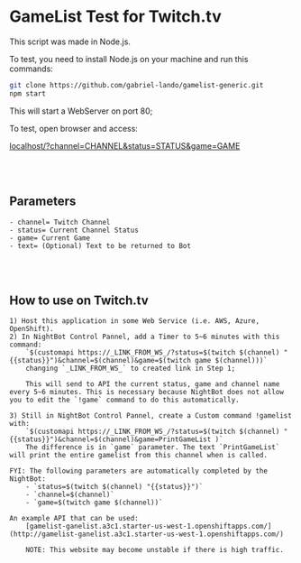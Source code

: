 # GameList Test for Twitch.tv

This script was made in Node.js.

To test, you need to install Node.js on your machine and run this commands:

```bash
git clone https://github.com/gabriel-lando/gamelist-generic.git
npm start
```

This will start a WebServer on port 80;

To test, open browser and access:

[localhost/?channel=CHANNEL&status=STATUS&game=GAME](localhost/?channel=CHANNEL&status=STATUS&game=GAME)

<br/>
<br/>

## Parameters

	- channel= Twitch Channel
	- status= Current Channel Status
	- game= Current Game
	- text= (Optional) Text to be returned to Bot

<br/>
<br/>

## How to use on Twitch.tv

	1) Host this application in some Web Service (i.e. AWS, Azure, OpenShift).
	2) In NightBot Control Pannel, add a Timer to 5~6 minutes with this command:
		`$(customapi https://_LINK_FROM_WS_/?status=$(twitch $(channel) "{{status}}")&channel=$(channel)&game=$(twitch game $(channel)))`
		changing `_LINK_FROM_WS_` to created link in Step 1;

		This will send to API the current status, game and channel name every 5~6 minutes. This is necessary because NightBot does not allow you to edit the `!game` command to do this automatically.

	3) Still in NightBot Control Pannel, create a Custom command !gamelist with:
		`$(customapi https://_LINK_FROM_WS_/?status=$(twitch $(channel) "{{status}}")&channel=$(channel)&game=PrintGameList )`
		The difference is in `game` parameter. The text `PrintGameList` will print the entire gamelist from this channel when is called.

	FYI: The following parameters are automatically completed by the NightBot:
		- `status=$(twitch $(channel) "{{status}}")`
		- `channel=$(channel)`
		- `game=$(twitch game $(channel))`

	An example API that can be used:
		[gamelist-ganelist.a3c1.starter-us-west-1.openshiftapps.com/](http://gamelist-ganelist.a3c1.starter-us-west-1.openshiftapps.com/)

		NOTE: This website may become unstable if there is high traffic.

<br/>
<br/>